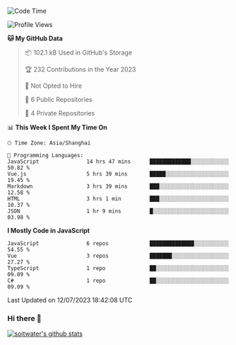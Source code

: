 <!--START_SECTION:waka-->
![Code Time](http://img.shields.io/badge/Code%20Time-2%2C237%20hrs%203%20mins-blue)

![Profile Views](http://img.shields.io/badge/Profile%20Views-0-blue)

**🐱 My GitHub Data** 

> 📦 102.1 kB Used in GitHub's Storage 
 > 
> 🏆 232 Contributions in the Year 2023
 > 
> 🚫 Not Opted to Hire
 > 
> 📜 6 Public Repositories 
 > 
> 🔑 4 Private Repositories 
 > 
📊 **This Week I Spent My Time On** 

```text
🕑︎ Time Zone: Asia/Shanghai

💬 Programming Languages: 
JavaScript               14 hrs 47 mins      █████████████░░░░░░░░░░░░   50.82 % 
Vue.js                   5 hrs 39 mins       █████░░░░░░░░░░░░░░░░░░░░   19.45 % 
Markdown                 3 hrs 39 mins       ███░░░░░░░░░░░░░░░░░░░░░░   12.58 % 
HTML                     3 hrs 1 min         ███░░░░░░░░░░░░░░░░░░░░░░   10.37 % 
JSON                     1 hr 9 mins         █░░░░░░░░░░░░░░░░░░░░░░░░   03.98 % 
```

**I Mostly Code in JavaScript** 

```text
JavaScript               6 repos             ██████████████░░░░░░░░░░░   54.55 % 
Vue                      3 repos             ███████░░░░░░░░░░░░░░░░░░   27.27 % 
TypeScript               1 repo              ██░░░░░░░░░░░░░░░░░░░░░░░   09.09 % 
C#                       1 repo              ██░░░░░░░░░░░░░░░░░░░░░░░   09.09 % 
```




 Last Updated on 12/07/2023 18:42:08 UTC
<!--END_SECTION:waka-->

### Hi there 👋
[![soitwater's github stats](https://github-readme-stats.vercel.app/api?username=soitwater)](https://github.com/soitwater/github-readme-stats)
